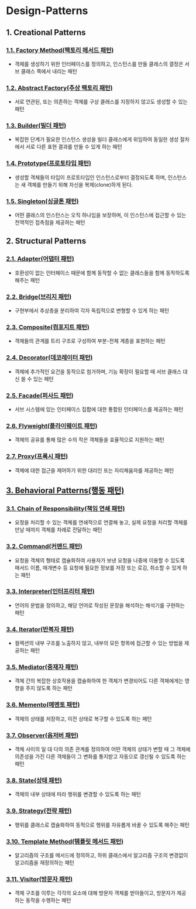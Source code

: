 # Design-Patterns

## 1. Creational Patterns

### [1.1. Factory Method(팩토리 메서드 패턴)](./1.%20생성%20패턴(Creational%20Patterns)/1.1%20팩토리%20메서드(Factory%20Method)/)

- 객체를 생성하기 위한 인터페이스를 정의하고, 인스턴스를 만들 클래스의 결정은 서브 클래스 쪽에서 내리는 패턴

### [1.2. Abstract Factory(추상 팩토리 패턴)](./1.%20생성%20패턴(Creational%20Patterns)/1.2%20추상%20팩토리(Abstract%20Factory)/)

- 서로 연관된, 또는 의존하는 객체를 구상 클래스를 지정하지 않고도 생성할 수 있는 패턴

### [1.3. Builder(빌더 패턴)](./1.%20생성%20패턴(Creational%20Patterns)/1.3%20빌더(Builder)/)

- 복잡한 단계가 필요한 인스턴스 생성을 빌더 클래스에게 위임하여 동일한 생성 절차에서 서로 다른 표현 결과를 만들 수 있게 하는 패턴

### [1.4. Prototype(프로토타입 패턴)](./1.%20생성%20패턴(Creational%20Patterns)/1.4%20프로토타입(Prototype)/)

- 생성할 객체들의 타입이 프로토타입인 인스턴스로부터 결정되도록 하며, 인스턴스는 새 객체를 만들기 위해 자신을 복제(clone)하게 된다.

### [1.5. Singleton(싱글톤 패턴)](./1.%20생성%20패턴(Creational%20Patterns)/1.5%20싱글톤(Singleton)/)

- 어떤 클래스의 인스턴스는 오직 하나임을 보장하며, 이 인스턴스에 접근할 수 있는 전역적인 접촉점을 제공하는 패턴

## 2. Structural Patterns

### [2.1. Adapter(어댑터 패턴)](./2.%20구조%20패턴(Structural%20Patterns)/2.1%20어댑터(Adapter)/)

- 호환성이 없는 인터페이스 때문에 함께 동작할 수 없는 클래스들을 함께 동작하도록 해주는 패턴

### [2.2. Bridge(브리지 패턴)](./2.%20구조%20패턴(Structural%20Patterns)/2.2%20브리지(Bridge)/)

- 구현부에서 추상층을 분리하여 각자 독립적으로 변형할 수 있게 하는 패턴

### [2.3. Composite(컴포지트 패턴)](./2.%20구조%20패턴(Structural%20Patterns)/2.3%20컴포지트(Composite)/)

- 객체들의 관계를 트리 구조로 구성하여 부분-전체 계층을 표현하는 패턴

### [2.4. Decorator(데코레이터 패턴)](./2.%20구조%20패턴(Structural%20Patterns)/2.4%20데코레이터(Decorator)/)

- 객체에 추가적인 요건을 동적으로 첨가하며, 기능 확장이 필요할 때 서브 클래스 대신 쓸 수 있는 패턴

### [2.5. Facade(퍼사드 패턴)](./2.%20구조%20패턴(Structural%20Patterns)/2.5%20퍼사드(Facade)/)

- 서브 시스템에 있는 인터페이스 집합에 대한 통합된 인터페이스를 제공하는 패턴

### [2.6. Flyweight(플라이웨이트 패턴)](./2.%20구조%20패턴(Structural%20Patterns)/2.6%20플라이웨이트(Flyweight)/)

- 객체의 공유를 통해 많은 수의 작은 객체들을 효율적으로 지원하는 패턴

### [2.7. Proxy(프록시 패턴)](./2.%20구조%20패턴(Structural%20Patterns)/2.7%20프록시(Proxy)/)

- 객체에 대한 접근을 제어하기 위한 대리인 또는 자리채움자를 제공하는 패턴

## [3. Behavioral Patterns(행동 패턴)](./3.%20행동%20패턴(Behavioral%20Patterns)/)

### [3.1. Chain of Responsibility(책임 연쇄 패턴)](./3.%20행동%20패턴(Behavioral%20Patterns)/3.1%20책임%20연쇄(Chain%20of%20Responsibility)/)

- 요청을 처리할 수 있는 객체를 연쇄적으로 연결해 놓고, 실제 요청을 처리할 객체를 만날 때까지 객체를 차례로 전달하는 패턴

### [3.2. Command(커맨드 패턴)](./3.%20행동%20패턴(Behavioral%20Patterns)/3.2%20커맨드(Command)/)

- 요청을 객체의 형태로 캡슐화하여 사용자가 보낸 요청을 나중에 이용할 수 있도록 매서드 이름, 매개변수 등 요청에 필요한 정보를 저장 또는 로깅, 취소할 수 있게 하는 패턴

### [3.3. Interpreter(인터프리터 패턴)](./3.%20행동%20패턴(Behavioral%20Patterns)/3.3%20인터프리터(Interpreter)/)

- 언어의 문법을 정의하고, 해당 언어로 작성된 문장을 해석하는 해석기를 구현하는 패턴

### [3.4. Iterator(반복자 패턴)](./3.%20행동%20패턴(Behavioral%20Patterns)/3.4%20반복자(Iterator)/)

- 컬렉션의 내부 구조를 노출하지 않고, 내부의 모든 항목에 접근할 수 있는 방법을 제공하는 패턴

### [3.5. Mediator(중재자 패턴)](./3.%20행동%20패턴(Behavioral%20Patterns)/3.5%20중재자(Mediator)/)

- 객체 간의 복잡한 상호작용을 캡슐화하여 한 객체가 변경되어도 다른 객체에게는 영향을 주지 않도록 하는 패턴

### [3.6. Memento(메멘토 패턴)](./3.%20행동%20패턴(Behavioral%20Patterns)/3.6%20메멘토(Memento)/)

- 객체의 상태를 저장하고, 이전 상태로 복구할 수 있도록 하는 패턴

### [3.7. Observer(옵저버 패턴)](./3.%20행동%20패턴(Behavioral%20Patterns)/3.7%20옵저버(Observer)/)

- 객체 사이의 일 대 다의 의존 관계를 정의하여 어떤 객체의 상태가 변할 때 그 객체에 의존성을 가진 다른 객체들이 그 변화를 통지받고 자동으로 갱신될 수 있도록 하는 패턴

### [3.8. State(상태 패턴)](./3.%20행동%20패턴(Behavioral%20Patterns)/3.8%20상태(State)/)

- 객체의 내부 상태에 따라 행위를 변경할 수 있도록 하는 패턴

### [3.9. Strategy(전략 패턴)](./3.%20행동%20패턴(Behavioral%20Patterns)/3.9%20전략(Strategy)/)

- 행위를 클래스로 캡슐화하여 동적으로 행위를 자유롭게 바꿀 수 있도록 해주는 패턴

### [3.10. Template Method(템플릿 메서드 패턴)](./3.%20행동%20패턴(Behavioral%20Patterns)/3.10%20템플릿%20메서드(Template%20Method)/)

- 알고리즘의 구조를 메서드에 정의하고, 하위 클래스에서 알고리즘 구조의 변경없이 알고리즘을 재정의하는 패턴

### [3.11. Visitor(방문자 패턴)](./3.%20행동%20패턴(Behavioral%20Patterns)/3.11%20방문자(Visitor)/)

- 객체 구조를 이루는 각각의 요소에 대해 방문자 객체를 받아들이고, 방문자가 제공하는 동작을 수행하는 패턴